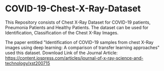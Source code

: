 # COVID-19-Chest-X-Ray-Dataset
This Repository consists of Chest X-Ray Dataset for COVID-19 patients, Pneumonia Patients and Healthy Patients.
The dataset can be used for Identification, Classification of the Chest X-Ray Images.

The paper entitled "Identification of COVID-19 samples from chest X-Ray images using deep learning: A comparison of transfer learning approaches" used this dataset. 
Download Link of the Journal Article: https://content.iospress.com/articles/journal-of-x-ray-science-and-technology/xst200715
